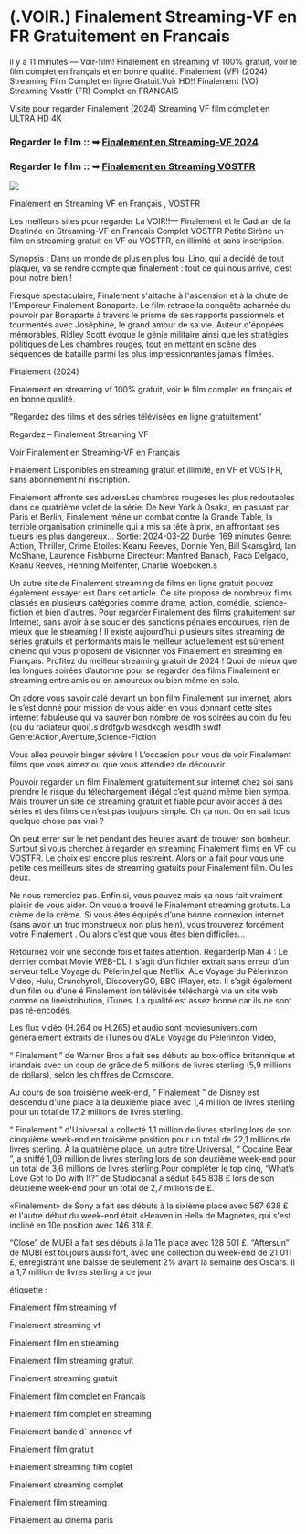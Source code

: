 # (.VOIR.) Finalement Streaming-VF en FR Gratuitement en Francais

il y a 11 minutes — Voir-film! Finalement en streaming vf 100% gratuit, voir le film complet en français et en bonne qualité. Finalement (VF) (2024) Streaming Film Complet en ligne Gratuit.Voir HD!! Finalement (VO) Streaming Vostfr (FR) Complet en FRANCAIS

Visite pour regarder Finalement (2024) Streaming VF film complet en ULTRA HD 4K

### Regarder le film :: ➥ [Finalement en Streaming-VF 2024](https://t.co/IClVBzngIo)

### Regarder le film :: ➥ [Finalement en Streaming VOSTFR](https://t.co/IClVBzngIo)

<p dir="auto"><a href="https://t.co/IClVBzngIo" title="PLAY NOW" rel="nofollow"><img src="https://i.imgur.com/jhNGoEt.gif" style="max-width: 100%;"></a></p>

Finalement en Streaming VF en Français , VOSTFR

Les meilleurs sites pour regarder La VOIR!!— Finalement et le Cadran de la Destinée en Streaming-VF en Français Complet VOSTFR Petite Sirène un film en streaming gratuit en VF ou VOSTFR, en illimité et sans inscription.

Synopsis : Dans un monde de plus en plus fou, Lino, qui a décidé de tout plaquer, va se rendre compte que finalement : tout ce qui nous arrive, c’est pour notre bien !

Fresque spectaculaire, Finalement s'attache à l'ascension et à la chute de l'Empereur Finalement Bonaparte. Le film retrace la conquête acharnée du pouvoir par Bonaparte à travers le prisme de ses rapports passionnels et tourmentés avec Joséphine, le grand amour de sa vie. Auteur d'épopées mémorables, Ridley Scott évoque le génie militaire ainsi que les stratégies politiques de Les chambres rouges, tout en mettant en scène des séquences de bataille parmi les plus impressionnantes jamais filmées.

Finalement (2024)

Finalement en streaming vf 100% gratuit, voir le film complet en français et en bonne qualité.

“Regardez des films et des séries télévisées en ligne gratuitement”

Regardez – Finalement Streaming VF

Voir Finalement en Streaming-VF en Français

Finalement Disponibles en streaming gratuit et illimité, en VF et VOSTFR, sans abonnement ni inscription.

Finalement affronte ses adversLes chambres rougeses les plus redoutables dans ce quatrième volet de la série. De New York à Osaka, en passant par Paris et Berlin, Finalement mène un combat contre la Grande Table, la terrible organisation criminelle qui a mis sa tête à prix, en affrontant ses tueurs les plus dangereux... Sortie: 2024-03-22 Durée: 169 minutes Genre: Action, Thriller, Crime Etoiles: Keanu Reeves, Donnie Yen, Bill Skarsgård, Ian McShane, Laurence Fishburne Directeur: Manfred Banach, Paco Delgado, Keanu Reeves, Henning Molfenter, Charlie Woebcken.s

Un autre site de Finalement streaming de films en ligne gratuit pouvez également essayer est Dans cet article. Ce site propose de nombreux films classés en plusieurs catégories comme drame, action, comédie, science-fiction et bien d'autres. Pour regarder Finalement des films gratuitement sur Internet, sans avoir à se soucier des sanctions pénales encourues, rien de mieux que le streaming ! Il existe aujourd’hui plusieurs sites streaming de séries gratuits et performants mais le meilleur actuellement est sûrement cineinc qui vous proposent de visionner vos Finalement en streaming en Français. Profitez du meilleur streaming gratuit de 2024 ! Quoi de mieux que les longues soirées d’automne pour se regarder des films Finalement en streaming entre amis ou en amoureux ou bien même en solo.

On adore vous savoir calé devant un bon film Finalement sur internet, alors le s’est donné pour mission de vous aider en vous donnant cette sites internet fabuleuse qui va sauver bon nombre de vos soirées au coin du feu (ou du radiateur quoi).s drdfgvb wasdxcgh wesdfh swdf Genre:Action,Aventure,Science-Fiction

Vous allez pouvoir binger sévère ! L’occasion pour vous de voir Finalement films que vous aimez ou que vous attendiez de découvrir.

Pouvoir regarder un film Finalement gratuitement sur internet chez soi sans prendre le risque du téléchargement illégal c’est quand même bien sympa. Mais trouver un site de streaming gratuit et fiable pour avoir accès à des séries et des films ce n’est pas toujours simple. Oh ça non. On en sait tous quelque chose pas vrai ?

On peut errer sur le net pendant des heures avant de trouver son bonheur. Surtout si vous cherchez à regarder en streaming Finalement films en VF ou VOSTFR. Le choix est encore plus restreint. Alors on a fait pour vous une petite des meilleurs sites de streaming gratuits pour Finalement film. Ou les deux.

Ne nous remerciez pas. Enfin si, vous pouvez mais ça nous fait vraiment plaisir de vous aider. On vous a trouvé le Finalement streaming gratuits. La crème de la crème. Si vous êtes équipés d’une bonne connexion internet (sans avoir un truc monstrueux non plus hein), vous trouverez forcément votre Finalement . Ou alors c’est que vous êtes bien difficiles…

Retournez voir une seconde fois et faites attention. RegarderIp Man 4 : Le dernier combat Movie WEB-DL Il s’agit d’un fichier extrait sans erreur d’un serveur telLe Voyage du Pèlerin,tel que Netflix, ALe Voyage du Pèlerinzon Video, Hulu, Crunchyroll, DiscoveryGO, BBC iPlayer, etc. Il s’agit également d’un film ou d’une é Finalement ion télévisée téléchargé via un site web comme on lineistribution, iTunes. La qualité est assez bonne car ils ne sont pas ré-encodés.

Les flux vidéo (H.264 ou H.265) et audio sont moviesunivers.com généralement extraits de iTunes ou d’ALe Voyage du Pèlerinzon Video,

“ Finalement ” de Warner Bros a fait ses débuts au box-office britannique et irlandais avec un coup de grâce de 5 millions de livres sterling (5,9 millions de dollars), selon les chiffres de Comscore.

Au cours de son troisième week-end, “ Finalement ” de Disney est descendu d'une place à la deuxième place avec 1,4 million de livres sterling pour un total de 17,2 millions de livres sterling.

“ Finalement ” d'Universal a collecté 1,1 million de livres sterling lors de son cinquième week-end en troisième position pour un total de 22,1 millions de livres sterling. À la quatrième place, un autre titre Universal, “ Cocaine Bear ”, a sniffé 1,09 million de livres sterling lors de son deuxième week-end pour un total de 3,6 millions de livres sterling.Pour compléter le top cinq, “What’s Love Got to Do with It?” de Studiocanal a séduit 845 838 £ lors de son deuxième week-end pour un total de 2,7 millions de £.

«Finalement» de Sony a fait ses débuts à la sixième place avec 567 638 £ et l'autre début du week-end était «Heaven in Hell» de Magnetes, qui s'est incliné en 10e position avec 146 318 £.

“Close” de MUBI a fait ses débuts à la 11e place avec 128 501 £. “Aftersun” de MUBI est toujours aussi fort, avec une collection du week-end de 21 011 £, enregistrant une baisse de seulement 2% avant la semaine des Oscars. Il a 1,7 million de livres sterling à ce jour.

étiquette :

Finalement film streaming vf

Finalement streaming vf

Finalement film en streaming

Finalement film streaming gratuit

Finalement streaming gratuit

Finalement film complet en Francais

Finalement film complet en streaming

Finalement bande d` annonce vf

Finalement film gratuit

Finalement streaming film coplet

Finalement streaming complet

Finalement film streaming

Finalement au cinema paris
